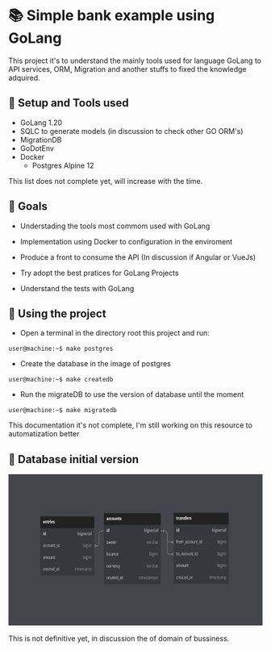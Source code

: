 # :books: Simple bank example using GoLang

This project it's to understand the mainly tools used for language GoLang to API services, ORM, Migration and another stuffs to fixed the knowledge adquired.

## :wrench: Setup and Tools used

- GoLang 1.20
- SQLC to generate models (in discussion to check other GO ORM's)
- MigrationDB
- GoDotEnv
- Docker
    - Postgres Alpine 12

This list does not complete yet, will increase with the time.

## :dart: Goals

- Understading the tools most commom used with GoLang

- Implementation using Docker to configuration in the enviroment

- Produce a front to consume the API (In discussion if Angular or VueJs)

- Try adopt the best pratices for GoLang Projects

- Understand the tests with GoLang

## :rocket: Using the project

- Open a terminal in the directory root this project and run:
```console
user@machine:~$ make postgres

```
- Create the database in the image of postgres
```console
user@machine:~$ make createdb

```
- Run the migrateDB to use the version of database until the moment
```console
user@machine:~$ make migratedb

```
This documentation it's not complete, I'm still working on this resource to automatization better

## :floppy_disk: Database initial version
<img src="docs/diagrams/database/database_version_1.png" alt="Initial version" width="700" height="300" />

This is not definitive yet, in discussion the of domain of bussiness.